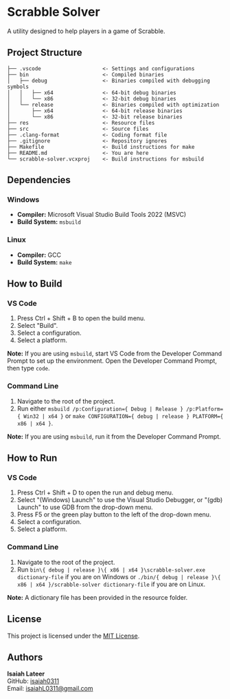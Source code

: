 # Scrabble Solver
A utility designed to help players in a game of Scrabble.

## Project Structure
```text
├── .vscode                    <- Settings and configurations
├── bin                        <- Compiled binaries
│   ├── debug                  <- Binaries compiled with debugging symbols
│   │   ├── x64                <- 64-bit debug binaries
│   │   └── x86                <- 32-bit debug binaries
│   └── release                <- Binaries compiled with optimization
│       ├── x64                <- 64-bit release binaries
│       └── x86                <- 32-bit release binaries
├── res                        <- Resource files
├── src                        <- Source files
├── .clang-format              <- Coding format file
├── .gitignore                 <- Repository ignores
├── Makefile                   <- Build instructions for make
├── README.md                  <- You are here
└── scrabble-solver.vcxproj    <- Build instructions for msbuild
```

## Dependencies
### Windows
- **Compiler:** Microsoft Visual Studio Build Tools 2022 (MSVC)
- **Build System:** `msbuild`
### Linux
- **Compiler:** GCC
- **Build System:** `make`

## How to Build
### VS Code
1. Press Ctrl + Shift + B to open the build menu.
2. Select "Build".
3. Select a configuration.
4. Select a platform.


**Note:** If you are using `msbuild`, start VS Code from the Developer Command
Prompt to set up the environment. Open the Developer Command Prompt, then type
`code`.
### Command Line
1. Navigate to the root of the project.
2. Run either
`msbuild /p:Configuration={ Debug | Release } /p:Platform={ Win32 | x64 }` or
`make CONFIGURATION={ debug | release } PLATFORM={ x86 | x64 }`.


**Note:** If you are using `msbuild`, run it from the Developer Command Prompt.

## How to Run
### VS Code
1. Press Ctrl + Shift + D to open the run and debug menu.
2. Select "(Windows) Launch" to use the Visual Studio Debugger, or "(gdb)
Launch" to use GDB from the drop-down menu.
3. Press F5 or the green play button to the left of the drop-down menu.
4. Select a configuration.
5. Select a platform.
### Command Line
1. Navigate to the root of the project.
2. Run
`bin\{ debug | release }\{ x86 | x64 }\scrabble-solver.exe dictionary-file` if
you are on Windows or
`./bin/{ debug | release }\{ x86 | x64 }/scrabble-solver dictionary-file` if you
are on Linux.


**Note:** A dictionary file has been provided in the resource folder.

## License
This project is licensed under the [MIT License](LICENSE).

## Authors
**Isaiah Lateer**\
GitHub: [isaiah0311](https://github.com/isaiah0311)  
Email: isaiahL0311@gmail.com
